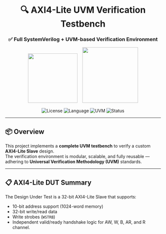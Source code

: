 <div align="center">

# 🔍 AXI4-Lite UVM Verification Testbench  
### ✅ Full SystemVerilog + UVM-based Verification Environment

<img src="https://upload.wikimedia.org/wikipedia/commons/thumb/f/f7/AXI_logo.svg/320px-AXI_logo.svg.png" width="160"/>&nbsp;&nbsp;&nbsp;
<img src="https://upload.wikimedia.org/wikipedia/commons/4/4f/Universal_Verification_Methodology_logo.svg" width="180"/>

![License](https://img.shields.io/badge/license-MIT-blue.svg)
![Language](https://img.shields.io/badge/SystemVerilog-IEEE%201800--2017-blue.svg)
![UVM](https://img.shields.io/badge/UVM-1.2-green.svg)
![Status](https://img.shields.io/badge/project-DONE-green)

</div>

---

## 📦 Overview

This project implements a **complete UVM testbench** to verify a custom **AXI4-Lite Slave** design.  
The verification environment is modular, scalable, and fully reusable — adhering to **Universal Verification Methodology (UVM)** standards.

---

## 📋 AXI4-Lite DUT Summary

The Design Under Test is a 32-bit AXI4-Lite Slave that supports:

- 10-bit address support (1024-word memory)
- 32-bit write/read data
- Write strobes (`WSTRB`)
- Independent valid/ready handshake logic for AW, W, B, AR, and R channel.

